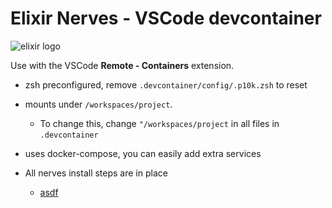 # Elixir Nerves - VSCode devcontainer
![elixir logo](https://elixir-lang.org/images/logo/logo.png)

Use with the VSCode **Remote - Containers** extension.

* zsh preconfigured, remove `.devcontainer/config/.p10k.zsh` to reset

* mounts under `/workspaces/project`. 
  * To change this, change `"/workspaces/project` in all files in `.devcontainer`

* uses docker-compose, you can easily add extra services

* All nerves install steps are in place
  * [asdf](https://asdf-vm.com/guide/introduction.html)

